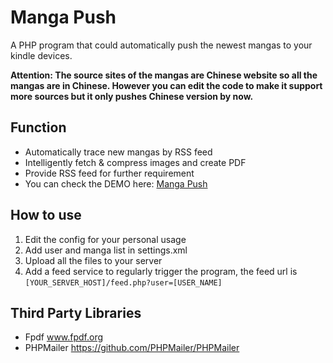 # Manga Push

A PHP program that could automatically push the newest mangas to your kindle devices.

**Attention: The source sites of the mangas are Chinese website so all the mangas are in Chinese. However you can edit the code to make it support more sources but it only pushes Chinese version by now.**

## Function

* Automatically trace new mangas by RSS feed 
* Intelligently fetch & compress images and create PDF
* Provide RSS feed for further requirement
* You can check the DEMO here: [Manga Push](http://pku-demo-ebooks.lionfree.net/manga/)

## How to use

1. Edit the config for your personal usage
2. Add user and manga list in settings.xml
3. Upload all the files to your server
4. Add a feed service to regularly trigger the program, the feed url is ` [YOUR_SERVER_HOST]/feed.php?user=[USER_NAME] `

## Third Party Libraries

* Fpdf www.fpdf.org
* PHPMailer https://github.com/PHPMailer/PHPMailer
